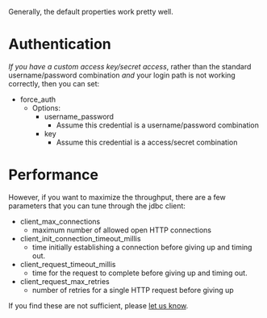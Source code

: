 Generally, the default properties work pretty well.

# Authentication

*If you have a custom access key/secret access*, rather than the standard username/password
combination *and* your login path is not working correctly, then you can set:

 * force_auth
    * Options:
      * username_password
        * Assume this credential is a username/password combination
      * key
        * Assume this credential is a access/secret combination

# Performance

However, if you want to maximize the throughput, there are a few parameters that you can tune
through the jdbc client:

  * client_max_connections
    * maximum number of allowed open HTTP connections
  * client_init_connection_timeout_millis
    * time initially establishing a connection before giving up and timing out.
  * client_request_timeout_millis
    * time for the request to complete before giving up and timing out.
  * client_request_max_retries
    * number of retries for a single HTTP request before giving up


If you find these are not sufficient, please [let us know](mailto:help@fineo.io).
